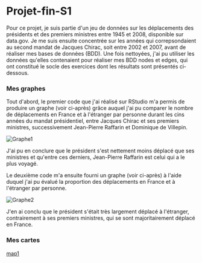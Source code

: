 # Projet-fin-S1  

Pour ce projet, je suis partie d'un jeu de données sur les déplacements des présidents et des premiers ministres entre 1945 et 2008, disponible sur data.gov. Je me suis ensuite concentrée sur les années qui correpsondaient au second mandat de Jacques Chirac, soit entre 2002 et 2007, avant de réaliser mes bases de données (BDD). Une fois nettoyées, j'ai pu utiliser les données qu'elles contenaient pour réaliser mes BDD nodes et edges, qui ont constitué le socle des exercices dont les résultats sont présentés ci-dessous.

### Mes graphes  

Tout d'abord, le premier code que j'ai réalisé sur RStudio m'a permis de produire un graphe (voir ci-après) grâce auquel j'ai pu comparer le nombre de déplacements en France et à l'étranger par personne durant les cins années du mandat présidentiel, entre Jacques Chirac et ses premiers ministres, successivement Jean-Pierre Raffarin et Dominique de Villepin. 

![Graphe1](https://github.com/user-attachments/assets/6d2ade17-3092-4532-9d3d-2099ebb3b288)

J'ai pu en conclure que le président s'est nettement moins déplacé que ses ministres et qu'entre ces derniers, Jean-Pierre Raffarin est celui qui a le plus voyagé.

Le deuxième code m'a ensuite fourni un graphe (voir ci-après) à l'aide duquel j'ai pu évalué la proportion des déplacements en France et à l'étranger par personne.

![Graphe2](https://github.com/user-attachments/assets/71a741fa-7f0a-4ef1-940f-7eb7ea771ebf)

J'en ai conclu que le président s'était très largement déplacé à l'étranger, contrairement à ses premiers ministres, qui se sont majoritairement déplacé en France. 

### Mes cartes 

[map1](https://Joanna16-lang.github.io/Projet-fin-semestre1/map1.html)


